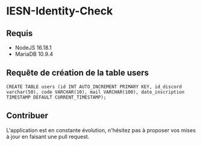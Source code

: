 # IESN-Identity-Check
## Requis
- NodeJS 16.18.1
- MariaDB 10.9.4

## Requête de création de la table users
```
CREATE TABLE users (id INT AUTO_INCREMENT PRIMARY KEY, id_discord varchar(50), code VARCHAR(10), mail VARCHAR(100), date_inscription TIMESTAMP DEFAULT CURRENT_TIMESTAMP);
```

## Contribuer 
L'application est en constante évolution, n'hésitez pas à proposer vos mises à jour en faisant une pull request.
